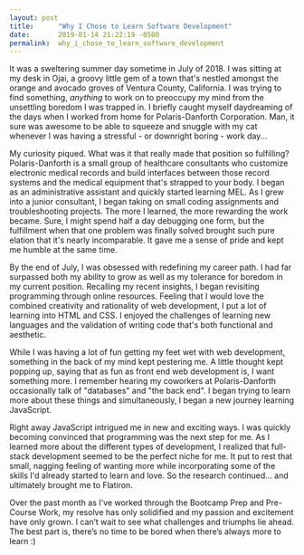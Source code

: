 ```yaml
---
layout: post
title:      "Why I Chose to Learn Software Development"
date:       2019-01-14 21:22:19 -0500
permalink:  why_i_chose_to_learn_software_development
---
```



It was a sweltering summer day sometime in July of 2018. I was sitting at my desk in Ojai, a groovy little gem of a town that's nestled amongst the orange and avocado groves of Ventura County, California. I was trying to find something, *anything* to work on to preoccupy my mind from the unsettling boredom I was trapped in. I briefly caught myself daydreaming of the days when I worked from home for Polaris-Danforth Corporation. Man, it sure was awesome to be able to squeeze and snuggle with my cat whenever I was having a stressful - or downright boring - work day...

My curiosity piqued. What was it that really made that position so fulfilling? Polaris-Danforth is a small group of healthcare consultants who customize electronic medical records and build interfaces between those record systems and the medical equipment that's strapped to your body. I began as an administrative assistant and quickly started learning MEL. As I grew into a junior consultant, I began taking on small coding assignments and troubleshooting projects. The more I learned, the more rewarding the work became. Sure, I might spend half a day debugging one form, but the fulfillment when that one problem was finally solved brought such pure elation that it's nearly incomparable. It gave me a sense of pride and kept me humble at the same time.

By the end of July, I was obsessed with redefining my career path. I had far surpassed both my ability to grow as well as my tolerance for boredom in my current position. Recalling my recent insights, I began revisiting programming through online resources. Feeling that I would love the combined creativity and rationality of web development, I put a lot of learning into HTML and CSS. I enjoyed the challenges of learning new languages and the validation of writing code that's both functional and aesthetic. 

While I was having a lot of fun getting my feet wet with web development, something in the back of my mind kept pestering me. A little thought kept popping up, saying that as fun as front end web development is, I want something more. I remember hearing my coworkers at Polaris-Danforth occasionally talk of "databases" and "the back end". I began trying to learn more about these things and simultaneously, I began a new journey learning JavaScript. 

Right away JavaScript intrigued me in new and exciting ways. I was quickly becoming convinced that programming was the next step for me. As I learned more about the different types of development, I realized that full-stack development seemed to be the perfect niche for me. It put to rest that small, nagging feeling of wanting more while incorporating some of the skills I'd already started to learn and love. So the research continued... and ultimately brought me to Flatiron. 

Over the past month as I've worked through the Bootcamp Prep and Pre-Course Work, my resolve has only solidified and my passion and excitement have only grown. I can’t wait to see what challenges and triumphs lie ahead. The best part is, there’s no time to be bored when there’s always more to learn :)

